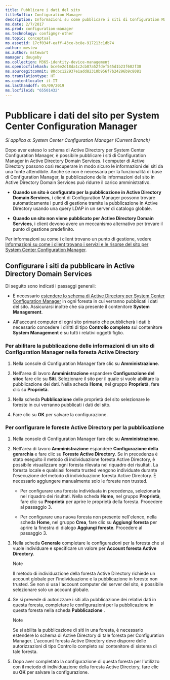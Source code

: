 ```yaml
---
title: Pubblicare i dati del sito
titleSuffix: Configuration Manager
description: Informazioni su come pubblicare i siti di Configuration Manager in Active Directory Domain Services.
ms.date: 2/7/2017
ms.prod: configuration-manager
ms.technology: configmgr-other
ms.topic: conceptual
ms.assetid: 17cf034f-eaff-43ce-bc8e-917213c1db74
author: mestew
ms.author: mstewart
manager: dougeby
ms.collection: M365-identity-device-management
ms.openlocfilehash: bce6e2d18da1c2cb87a52fdef545d1b23f602f38
ms.sourcegitcommit: 80cbc122937e1add82310b956f7b24296b9c8081
ms.translationtype: HT
ms.contentlocale: it-IT
ms.lasthandoff: 05/09/2019
ms.locfileid: "65501432"
---
```

# <a name="publish-site-data-for-system-center-configuration-manager"></a>Pubblicare i dati del sito per System Center Configuration Manager

*Si applica a: System Center Configuration Manager (Current Branch)*

Dopo aver esteso lo schema di Active Directory per System Center Configuration Manager, è possibile pubblicare i siti di Configuration Manager in Active Directory Domain Services. I computer di Active Directory possono così recuperare in modo sicuro le informazioni dei siti da una fonte attendibile. Anche se non è necessaria per la funzionalità di base di Configuration Manager, la pubblicazione delle informazioni del sito in Active Directory Domain Services può ridurre il carico amministrativo.  

-   **Quando un sito è configurato per la pubblicazione in Active Directory Domain Services**, i client di Configuration Manager possono trovare automaticamente i punti di gestione tramite la pubblicazione in Active Directory usando una query LDAP in un server di catalogo globale.  

-   **Quando un sito non viene pubblicato per Active Directory Domain Services**, i client devono avere un meccanismo alternativo per trovare il punto di gestione predefinito.  

Per informazioni su come i client trovano un punto di gestione, vedere [Informazioni su come i client trovano i servizi e le risorse del sito per System Center Configuration Manager](../../../../core/plan-design/hierarchy/understand-how-clients-find-site-resources-and-services.md).  

## <a name="configure-sites-to-publish-to-ad-ds"></a>Configurare i siti da pubblicare in Active Directory Domain Services  
 Di seguito sono indicati i passaggi generali:  

-   È necessario [estendere lo schema di Active Directory per System Center Configuration Manager](../../../../core/plan-design/network/extend-the-active-directory-schema.md) in ogni foresta in cui verranno pubblicati i dati del sito. Assicurarsi inoltre che sia presente il contenitore **System Management**.  

-   All'account computer di ogni sito primario che pubblicherà i dati è necessario concedere i diritti di tipo **Controllo completo** sul contenitore **System Management** e su tutti i relativi oggetti figlio.  

### <a name="to-enable-a-configuration-manager-site-to-publish-site-information-to-active-directory-forest"></a>Per abilitare la pubblicazione delle informazioni di un sito di Configuration Manager nella foresta Active Directory

1.  Nella console di Configuration Manager fare clic su **Amministrazione**.  

2.  Nell'area di lavoro **Amministrazione** espandere **Configurazione del sito**e fare clic su **Siti**. Selezionare il sito per il quale si vuole abilitare la pubblicazione dei dati. Nella scheda **Home**, nel gruppo **Proprietà**, fare clic su **Proprietà**.  

3.  Nella scheda **Pubblicazione** delle proprietà del sito selezionare le foreste in cui verranno pubblicati i dati del sito.  

4.  Fare clic su **OK** per salvare la configurazione.  

### <a name="to-set-up-active-directory-forests-for-publishing"></a>Per configurare le foreste Active Directory per la pubblicazione  

1.  Nella console di Configuration Manager fare clic su **Amministrazione**.  

2.  Nell'area di lavoro **Amministrazione** espandere **Configurazione della gerarchia** e fare clic su **Foreste Active Directory**. Se in precedenza è stato eseguito il metodo di individuazione foresta Active Directory, è possibile visualizzare ogni foresta rilevata nel riquadro dei risultati. La foresta locale e qualsiasi foresta trusted vengono individuate durante l'esecuzione del metodo di individuazione foresta Active Directory. È necessario aggiungere manualmente solo le foreste non trusted.  

    -   Per configurare una foresta individuata in precedenza, selezionarla nel riquadro dei risultati. Nella scheda **Home**, nel gruppo **Proprietà**, fare clic su **Proprietà** per aprire le proprietà della foresta. Procedere al passaggio 3.  

    -   Per configurare una nuova foresta non presente nell'elenco, nella scheda **Home**, nel gruppo **Crea**, fare clic su **Aggiungi foresta** per aprire la finestra di dialogo **Aggiungi foreste**. Procedere al passaggio 3.  

3.  Nella scheda **Generale** completare le configurazioni per la foresta che si vuole individuare e specificare un valore per **Account foresta Active Directory**.  

    > [!NOTE]  
    >  Il metodo di individuazione della foresta Active Directory richiede un account globale per l'individuazione e la pubblicazione in foreste non trusted. Se non si usa l'account computer del server del sito, è possibile selezionare solo un account globale.  

4.  Se si prevede di autorizzare i siti alla pubblicazione dei relativi dati in questa foresta, completare le configurazioni per la pubblicazione in questa foresta nella scheda **Pubblicazione** .  

    > [!NOTE]  
    >  Se si abilita la pubblicazione di siti in una foresta, è necessario estendere lo schema di Active Directory di tale foresta per Configuration Manager. L'account foresta Active Directory deve disporre delle autorizzazioni di tipo Controllo completo sul contenitore di sistema di tale foresta.  

5.  Dopo aver completato la configurazione di questa foresta per l'utilizzo con il metodo di individuazione della foresta Active Directory, fare clic su **OK** per salvare la configurazione.  
